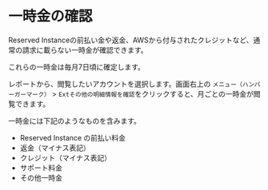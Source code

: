 # 一時金の確認

Reserved Instanceの前払い金や返金、AWSから付与されたクレジットなど、通常の請求に載らない一時金が確認できます。

これらの一時金は毎月7日頃に確定します。

レポートから、閲覧したいアカウントを選択します。画面右上の `メニュー（ハンバーガーマーク）` &gt; `Extその他の明細情報を確認`をクリックすると、月ごとの一時金が閲覧できます。

一時金には下記のようなものを含みます。

* Reserved Instance の前払い料金
* 返金（マイナス表記）
* クレジット（マイナス表記）
* サポート料金　
* その他一時金

